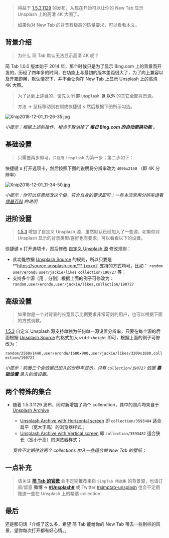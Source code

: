 > 得益于 [1.5.3.1129](http://ksria.com/simptab/docs/#/CHANGELOG?id=_1531129) 的发布，从现在开始可以让你的 New Tab 显示 Unsplash 上的高清 4K 大图了。
>
> 如果你对 New Tab 的背景有极高的质量要求，可以看看本文。

## 背景介绍

> 为什么 简 Tab 默认无法显示高清 4K 呢？

简 Tab 1.0.0 版本始于 2014 年，那个时候只是为了显示 Bing.com 上的背景而开发的，历经了四年多的时间，在功能上与最初的版本差距很大了，为了向上兼容以及开箱即用，默认情况下，并不会让你在 New Tab 上显示 Unsplash 上的高清 4K 大图。

>  为了达到上述目的，请先关闭 **除 `Unsplash 源` 以外** 的其它全部背景源。
>
>  方法 → 鼠标移动到右侧或快捷键 <kbd>s</kbd> 然后根据下图所示勾选。

![Xnip2018-12-01_11-26-35.jpg](https://i.loli.net/2018/12/01/5c01ff8d2618d.jpg)

_小提示：根据上述的操作，相当于取消掉了 **每日 Bing.com 的自动更换功能** 。_

## 基础设置

> 只需要两步即可，`只启用 Unsplash` 为第一步；第二步如下：

快捷键 <kbd>o</kbd> 打开选项卡，然后按照下图的说明将分辨率改为 `4096x2160` （即 4K 分辨率）

![Xnip2018-12-01_11-34-50.jpg](https://i.loli.net/2018/12/01/5c02016231582.jpg)

_小提示：你可以任意修改这个值，符合自身的要求即可；一些主流常用分辨率请看 [维基百科](https://zh.wikipedia.org/wiki/%E6%98%BE%E7%A4%BA%E5%88%86%E8%BE%A8%E7%8E%87%E5%88%97%E8%A1%A8) 的说明_

## 进阶设置

> [1.5.3](http://ksria.com/simptab/docs/#/CHANGELOG?id=_153) 增加了自定义 Unsplash 源，虽然默认已经加入了一些源，如果你对 Unsplash 显示的背景类型/喜好也有要求，可以看看以下的设置。

快捷键 <kbd>o</kbd> 打开选项卡，然后修改 [自定义 Unsplash 源](http://ksria.com/simptab/docs/#/%E5%A4%9A%E7%A7%8D%E8%83%8C%E6%99%AF%E6%BA%90?id=%E8%87%AA%E5%AE%9A%E4%B9%89unsplash) 修改规则：

- 此功能依据 [Unsplash Source](https://source.unsplash.com/) 的规则，所以只要是 **https://source.unsplash.com/**`{xxxx}` 支持的方式均可，比如： `random` `user/erondu` `user/jackie/likes` `collection/190727` 等；
- 支持多个源（用 `,` 分割）根据上面的例子可修改为：`random,user/erondu,user/jackie/likes,collection/190727`

## 高级设置

> 如果你是一个对背景的长宽显示比例要求非常苛刻的用户，也可以根据下面的方式调教。

[1.5.3](http://ksria.com/simptab/docs/#/CHANGELOG?id=_153) 自定义 Unsplash 源支持单独为任何单一源设置分辨率，只要在每个源的后面根据 [Unsplash Source](https://source.unsplash.com/) 的格式加入 `widthxheight` 即可，根据上面的例子可修改为：

`random/2560x1440,user/erondu/1600x900,user/jackie/likes/3200x1800,collection/190727`

_小提示：前面三个会依据已加入的分辨率显示，只有 `collection/190727` 依据 **基础设置** 录入的值设置。_

## 两个特殊的集合

- 随着 1.5.3.1129 发布，同时新增加了两个 collenction，其中的照片均来自于 [Unsplash Archive](https://unsplash.com/@unsplasharchive/collections)
  - [Unsplash Archive with Horizontal screen](https://unsplash.com/collections/3593484/unsplash-archive-with-horizontal-screen) 即 `collection/3593484` 适合扁平（宽大于高）的浏览器样式；
  - [Unsplash Archive with Vertical screen](https://unsplash.com/collections/3593482/unsplash-archive-with-vertical-screen) 即 `collection/3593482` 适合狭长（宽小于高）的浏览器样式；

  _我会不定期往这两个 collections 加入一些适合做 New Tab 的壁纸；_

## 一点补充

> 请关注 **[简 Tab 的官微](https://weibo.com/u/6632928109)** 会不定期推荐来自 `SimpTab 精选集` 的背景源，也请订阅/留意 **微博 → [#Unsplash#](https://s.weibo.com/weibo/%23Unsplash%23)** 或 Twitter [#simptab-unsplash](https://twitter.com/hashtag/simptab-unsplash?src=hash) 也会不定期推送一些在 Unsplash 上的精选 collection

## 最后

还是那句话「介绍了这么多，希望 简 Tab 能给你的 New Tab 带去一些别样的风景，望你每次打开都有好心情。」